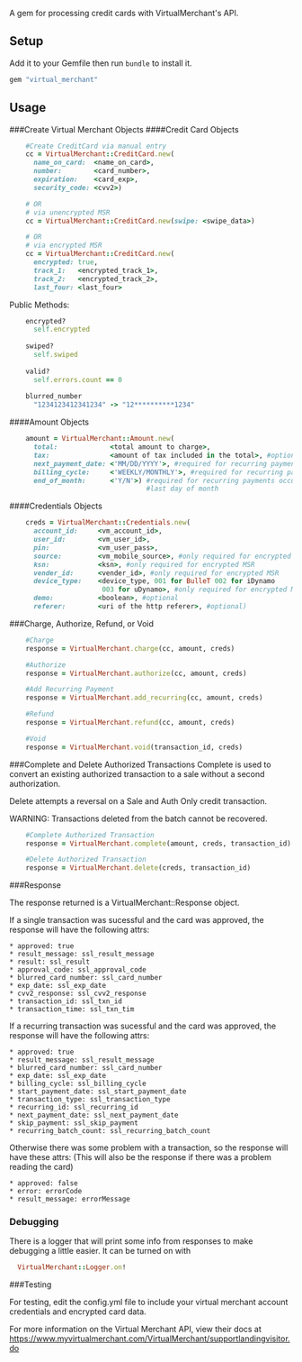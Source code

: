 A gem for processing credit cards with VirtualMerchant's API.

## Setup

Add it to your Gemfile then run `bundle` to install it.

```ruby
gem "virtual_merchant"
```


## Usage
###Create Virtual Merchant Objects
####Credit Card Objects
```ruby
    #Create CreditCard via manual entry
    cc = VirtualMerchant::CreditCard.new(
      name_on_card:  <name_on_card>,
      number:        <card_number>,
      expiration:    <card_exp>,
      security_code: <cvv2>)

    # OR
    # via unencrypted MSR
    cc = VirtualMerchant::CreditCard.new(swipe: <swipe_data>)

    # OR
    # via encrypted MSR
    cc = VirtualMerchant::CreditCard.new(
      encrypted: true,
      track_1:   <encrypted_track_1>,
      track_2:   <encrypted_track_2>,
      last_four: <last_four>
```
Public Methods:
```ruby
    encrypted?
      self.encrypted
    
    swiped?
      self.swiped
    
    valid?
      self.errors.count == 0
    
    blurred_number
      "1234123412341234" -> "12**********1234"
```

####Amount Objects
```ruby
    amount = VirtualMerchant::Amount.new(
      total:             <total amount to charge>,
      tax:               <amount of tax included in the total>, #optional
      next_payment_date: <'MM/DD/YYYY'>, #required for recurring payments
      billing_cycle:     <'WEEKLY/MONTHLY'>, #required for recurring payments
      end_of_month:      <'Y/N'>) #required for recurring payments occuring on
                                  #last day of month
```

####Credentials Objects
```ruby
    creds = VirtualMerchant::Credentials.new(
      account_id:     <vm_account_id>,
      user_id:        <vm_user_id>,
      pin:            <vm_user_pass>,
      source:         <vm_mobile_source>, #only required for encrypted MSR
      ksn:            <ksn>, #only required for encrypted MSR
      vender_id:      <vender_id>, #only required for encrypted MSR
      device_type:    <device_type, 001 for BulleT 002 for iDynamo
                       003 for uDynamo>, #only required for encrypted MSR
      demo:           <boolean>, #optional
      referer:        <uri of the http referer>, #optional)
```

###Charge, Authorize, Refund, or Void
```ruby
    #Charge
    response = VirtualMerchant.charge(cc, amount, creds)

    #Authorize
    response = VirtualMerchant.authorize(cc, amount, creds)

    #Add Recurring Payment
    response = VirtualMerchant.add_recurring(cc, amount, creds)

    #Refund
    response = VirtualMerchant.refund(cc, amount, creds)

    #Void
    response = VirtualMerchant.void(transaction_id, creds)
```
###Complete and Delete Authorized Transactions
Complete is used to convert an existing authorized transaction to a sale
without a second authorization.

Delete attempts a reversal on a Sale and Auth Only credit transaction.

WARNING: Transactions deleted from the batch cannot be recovered.
```ruby
    #Complete Authorized Transaction
    response = VirtualMerchant.complete(amount, creds, transaction_id)

    #Delete Authorized Transaction
    response = VirtualMerchant.delete(creds, transaction_id)
```

###Response

The response returned is a VirtualMerchant::Response object.

If a single transaction was sucessful and the card was approved, the response will have the following attrs:

    * approved: true
    * result_message: ssl_result_message
    * result: ssl_result
    * approval_code: ssl_approval_code
    * blurred_card_number: ssl_card_number
    * exp_date: ssl_exp_date
    * cvv2_response: ssl_cvv2_response
    * transaction_id: ssl_txn_id
    * transaction_time: ssl_txn_tim


If a recurring transaction was sucessful and the card was approved, the response will have the following attrs:

    * approved: true
    * result_message: ssl_result_message
    * blurred_card_number: ssl_card_number
    * exp_date: ssl_exp_date
    * billing_cycle: ssl_billing_cycle
    * start_payment_date: ssl_start_payment_date
    * transaction_type: ssl_transaction_type
    * recurring_id: ssl_recurring_id
    * next_payment_date: ssl_next_payment_date
    * skip_payment: ssl_skip_payment
    * recurring_batch_count: ssl_recurring_batch_count


Otherwise there was some problem with a transaction, so the response will have these attrs:
(This will also be the response if there was a problem reading the card)

    * approved: false
    * error: errorCode
    * result_message: errorMessage

### Debugging

There is a logger that will print some info from responses to make debugging a little easier.  It can be turned on with

```ruby
  VirtualMerchant::Logger.on!
```


###Testing

For testing, edit the config.yml file to include your virtual merchant account credentials and encrypted card data.



For more information on the Virtual Merchant API, view their docs at
https://www.myvirtualmerchant.com/VirtualMerchant/supportlandingvisitor.do
